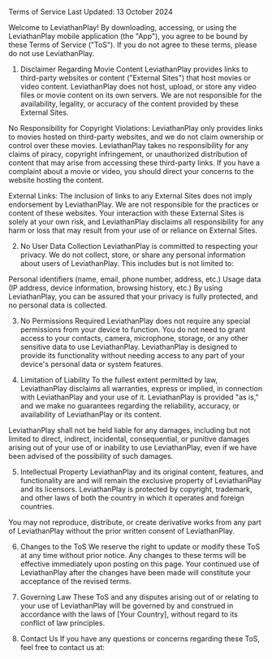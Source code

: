 Terms of Service
Last Updated: 13 October 2024

Welcome to LeviathanPlay! By downloading, accessing, or using the LeviathanPlay mobile application (the "App"), you agree to be bound by these Terms of Service ("ToS"). If you do not agree to these terms, please do not use LeviathanPlay.

1. Disclaimer Regarding Movie Content
   LeviathanPlay provides links to third-party websites or content ("External Sites") that host movies or video content. LeviathanPlay does not host, upload, or store any video files or movie content on its own servers. We are not responsible for the availability, legality, or accuracy of the content provided by these External Sites.

No Responsibility for Copyright Violations: LeviathanPlay only provides links to movies hosted on third-party websites, and we do not claim ownership or control over these movies. LeviathanPlay takes no responsibility for any claims of piracy, copyright infringement, or unauthorized distribution of content that may arise from accessing these third-party links. If you have a complaint about a movie or video, you should direct your concerns to the website hosting the content.

External Links: The inclusion of links to any External Sites does not imply endorsement by LeviathanPlay. We are not responsible for the practices or content of these websites. Your interaction with these External Sites is solely at your own risk, and LeviathanPlay disclaims all responsibility for any harm or loss that may result from your use of or reliance on External Sites.

2. No User Data Collection
   LeviathanPlay is committed to respecting your privacy. We do not collect, store, or share any personal information about users of LeviathanPlay. This includes but is not limited to:

Personal identifiers (name, email, phone number, address, etc.)
Usage data (IP address, device information, browsing history, etc.)
By using LeviathanPlay, you can be assured that your privacy is fully protected, and no personal data is collected.

3. No Permissions Required
   LeviathanPlay does not require any special permissions from your device to function. You do not need to grant access to your contacts, camera, microphone, storage, or any other sensitive data to use LeviathanPlay. LeviathanPlay is designed to provide its functionality without needing access to any part of your device's personal data or system features.

4. Limitation of Liability
   To the fullest extent permitted by law, LeviathanPlay disclaims all warranties, express or implied, in connection with LeviathanPlay and your use of it. LeviathanPlay is provided "as is," and we make no guarantees regarding the reliability, accuracy, or availability of LeviathanPlay or its content.

LeviathanPlay shall not be held liable for any damages, including but not limited to direct, indirect, incidental, consequential, or punitive damages arising out of your use of or inability to use LeviathanPlay, even if we have been advised of the possibility of such damages.

5. Intellectual Property
   LeviathanPlay and its original content, features, and functionality are and will remain the exclusive property of LeviathanPlay and its licensors. LeviathanPlay is protected by copyright, trademark, and other laws of both the country in which it operates and foreign countries.

You may not reproduce, distribute, or create derivative works from any part of LeviathanPlay without the prior written consent of LeviathanPlay.

6. Changes to the ToS
   We reserve the right to update or modify these ToS at any time without prior notice. Any changes to these terms will be effective immediately upon posting on this page. Your continued use of LeviathanPlay after the changes have been made will constitute your acceptance of the revised terms.

7. Governing Law
   These ToS and any disputes arising out of or relating to your use of LeviathanPlay will be governed by and construed in accordance with the laws of [Your Country], without regard to its conflict of law principles.

8. Contact Us
   If you have any questions or concerns regarding these ToS, feel free to contact us at:
